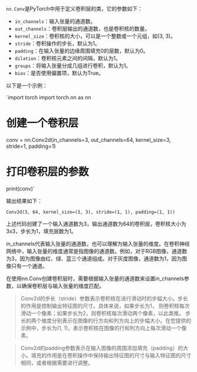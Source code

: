 `nn.Conv`是PyTorch中用于定义卷积层的类，它的参数如下：

*   `in_channels`：输入张量的通道数。
*   `out_channels`：卷积层输出的通道数，也是卷积核的数量。
*   `kernel_size`：卷积核的大小，可以是一个整数或一个元组，如(3, 3)。
*   `stride`：卷积操作的步长，默认为1。
*   `padding`：在输入张量的边缘周围填充0的层数，默认为0。
*   `dilation`：卷积核元素之间的间隔，默认为1。
*   `groups`：将输入张量分成几组进行卷积，默认为1。
*   `bias`：是否使用偏置项，默认为True。

以下是一个示例：

`import torch
import torch.nn as nn

# 创建一个卷积层
conv = nn.Conv2d(in_channels=3, out_channels=64, kernel_size=3, stride=1, padding=1)

# 打印卷积层的参数
print(conv)` 

输出结果如下：

`Conv2d(3, 64, kernel_size=(3, 3), stride=(1, 1), padding=(1, 1))` 

上述代码创建了一个输入通道数为3，输出通道数为64的卷积层，卷积核大小为3x3，步长为1，填充层数为1。

in_channels代表输入张量的通道数，也可以理解为输入张量的维度。在卷积神经网络中，输入张量的维度通常是指图像的通道数。例如，对于RGB图像，通道数为3，因为图像由红、绿、蓝三个通道组成。对于灰度图像，通道数为1，因为图像只有一个通道。

在使用nn.Conv创建卷积层时，需要根据输入张量的通道数来设置in_channels参数，以确保卷积层与输入张量的维度匹配。
>Conv2d的步长（stride）参数表示卷积核在进行滑动时的步幅大小。步长的作用是控制输出特征图的尺寸。具体来说，如果步长为1，
则卷积核每次滑动一个像素；如果步长为2，则卷积核每次滑动两个像素，以此类推。
步长的两个维度分别表示在图像的行方向和列方向上的步幅大小。在您提供的示例中，步长为(1, 1)，表示卷积核在图像的行和列方向上每次滑动一个像素。

>Conv2d的padding参数表示在输入图像的周围添加填充（padding）的大小。填充的作用是在卷积操作中保持输出特征图的尺寸与输入特征图的尺寸相同，或者根据需要进行调整。